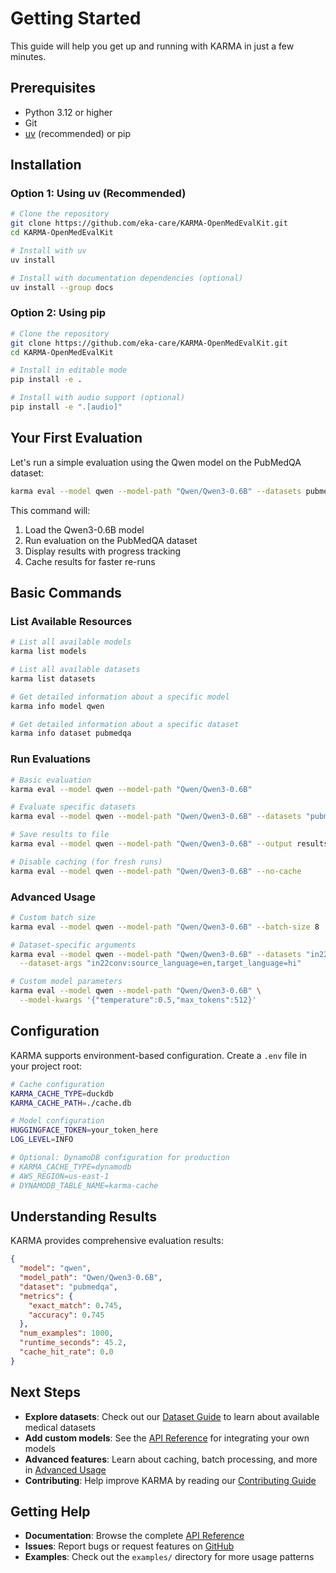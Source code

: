 # Getting Started

This guide will help you get up and running with KARMA in just a few minutes.

## Prerequisites

- Python 3.12 or higher
- Git
- [uv](https://docs.astral.sh/uv/) (recommended) or pip

## Installation

### Option 1: Using uv (Recommended)

```bash
# Clone the repository
git clone https://github.com/eka-care/KARMA-OpenMedEvalKit.git
cd KARMA-OpenMedEvalKit

# Install with uv
uv install

# Install with documentation dependencies (optional)
uv install --group docs
```

### Option 2: Using pip

```bash
# Clone the repository
git clone https://github.com/eka-care/KARMA-OpenMedEvalKit.git
cd KARMA-OpenMedEvalKit

# Install in editable mode
pip install -e .

# Install with audio support (optional)
pip install -e ".[audio]"
```

## Your First Evaluation

Let's run a simple evaluation using the Qwen model on the PubMedQA dataset:

```bash
karma eval --model qwen --model-path "Qwen/Qwen3-0.6B" --datasets pubmedqa
```

This command will:
1. Load the Qwen3-0.6B model
2. Run evaluation on the PubMedQA dataset
3. Display results with progress tracking
4. Cache results for faster re-runs

## Basic Commands

### List Available Resources

```bash
# List all available models
karma list models

# List all available datasets
karma list datasets

# Get detailed information about a specific model
karma info model qwen

# Get detailed information about a specific dataset
karma info dataset pubmedqa
```

### Run Evaluations

```bash
# Basic evaluation
karma eval --model qwen --model-path "Qwen/Qwen3-0.6B"

# Evaluate specific datasets
karma eval --model qwen --model-path "Qwen/Qwen3-0.6B" --datasets "pubmedqa,medmcqa"

# Save results to file
karma eval --model qwen --model-path "Qwen/Qwen3-0.6B" --output results.json

# Disable caching (for fresh runs)
karma eval --model qwen --model-path "Qwen/Qwen3-0.6B" --no-cache
```

### Advanced Usage

```bash
# Custom batch size
karma eval --model qwen --model-path "Qwen/Qwen3-0.6B" --batch-size 8

# Dataset-specific arguments
karma eval --model qwen --model-path "Qwen/Qwen3-0.6B" --datasets "in22conv" \
  --dataset-args "in22conv:source_language=en,target_language=hi"

# Custom model parameters
karma eval --model qwen --model-path "Qwen/Qwen3-0.6B" \
  --model-kwargs '{"temperature":0.5,"max_tokens":512}'
```

## Configuration

KARMA supports environment-based configuration. Create a `.env` file in your project root:

```bash
# Cache configuration
KARMA_CACHE_TYPE=duckdb
KARMA_CACHE_PATH=./cache.db

# Model configuration
HUGGINGFACE_TOKEN=your_token_here
LOG_LEVEL=INFO

# Optional: DynamoDB configuration for production
# KARMA_CACHE_TYPE=dynamodb
# AWS_REGION=us-east-1
# DYNAMODB_TABLE_NAME=karma-cache
```

## Understanding Results

KARMA provides comprehensive evaluation results:

```json
{
  "model": "qwen",
  "model_path": "Qwen/Qwen3-0.6B",
  "dataset": "pubmedqa",
  "metrics": {
    "exact_match": 0.745,
    "accuracy": 0.745
  },
  "num_examples": 1000,
  "runtime_seconds": 45.2,
  "cache_hit_rate": 0.0
}
```

## Next Steps

- **Explore datasets**: Check out our [Dataset Guide](user-guide/basic-usage.md) to learn about available medical datasets
- **Add custom models**: See the [API Reference](api-reference/models.md) for integrating your own models
- **Advanced features**: Learn about caching, batch processing, and more in [Advanced Usage](user-guide/advanced-usage.md)
- **Contributing**: Help improve KARMA by reading our [Contributing Guide](contributing.md)

## Getting Help

- **Documentation**: Browse the complete [API Reference](api-reference/models.md)
- **Issues**: Report bugs or request features on [GitHub](https://github.com/eka-care/KARMA-OpenMedEvalKit/issues)
- **Examples**: Check out the `examples/` directory for more usage patterns